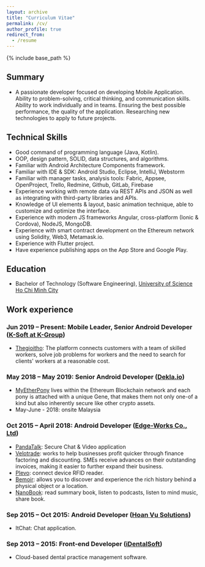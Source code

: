 ```yaml
---
layout: archive
title: "Curriculum Vitae"
permalink: /cv/
author_profile: true
redirect_from:
  - /resume
---
```


{% include base_path %}
## Summary
* A passionate developer focused on developing Mobile Application. Ability to problem-solving, critical thinking, and communication skills. Ability to work individually and in teams. Ensuring the best possible performance, the quality of the application. Researching new technologies to apply to future projects.

## Technical Skills
* Good command of programming language (Java, Kotlin).
* OOP, design pattern, SOLID, data structures, and algorithms.
* Familiar with Android Architecture Components framework.
* Familiar with IDE & SDK: Android Studio, Eclipse, IntelliJ, Webstorm
* Familiar with manager tasks, analysis tools: Fabric, Appsee, OpenProject, Trello, Redmine, Github, GitLab, Firebase
* Experience working with remote data via REST APIs and JSON as well as integrating with third-party libraries and APIs.
* Knowledge of UI elements & layout, basic animation technique, able to customize and optimize the interface.
* Experience with modern JS frameworks Angular, cross-platform (Ionic & Cordova), NodeJS, MongoDB.
* Experience with smart contract development on the Ethereum network using Solidity, Web3, Metamask.io.
* Experience with Flutter project.
* Have experience publishing apps on the App Store and Google Play.

## Education
* Bachelor of Technology (Software Engineering), [University of Science Ho Chi Minh City](https://www.hcmus.edu.vn/)

## Work experience
### Jun 2019 – Present: Mobile Leader, Senior Android Developer ([K-Soft at K-Group](https://k-group.asia/))
  * [Thegioitho](https://thegioitho.com/): The platform connects customers with a team of skilled workers, solve job problems for workers and the need to search for clients' workers at a reasonable cost.
  
### May 2018 – May 2019: Senior Android Developer ([Dekla.io](https://www.linkedin.com/company/deklaio/about/))
  * [MyEtherPony](https://myetherpony.io/) lives within the Ethereum Blockchain network and each pony is attached with a unique Gene, that makes them not only one-of a kind but also inherently secure like other crypto assets.
  * May-June - 2018: onsite Malaysia

### Oct 2015 – April 2018: Android Developer ([Edge-Works Co., Ltd](https://www.edge-works.net/))
  * [PandaTalk](http://www.pandatalkapp.com/): Secure Chat & Video application
  * [Velotrade](https://www.velotrade.com/): works to help businesses profit quicker through finance factoring and discounting. SMEs receive advances on their outstanding invoices, making it easier to further expand their business.
  * [Plevo](http://plevo.de/): connect device RFID reader.
  * [Bemoir](https://www.facebook.com/pg/bemoir/about/): allows you to discover and experience the rich history behind a physical object or a location.
  * [NanoBook](https://play.google.com/store/apps/details?id=com.nanobook&hl=vi): read summary book, listen to podcasts, listen to mind music, share book.

### Sep 2015 – Oct 2015: Android Developer ([Hoan Vu Solutions](http://www.hoanvusolutions.com.vn/))
  * ItChat: Chat application.

### Sep 2013 – 2015: Front-end Developer ([iDentalSoft](https://www.identalsoft.com/))
  * Cloud-based dental practice management software.
